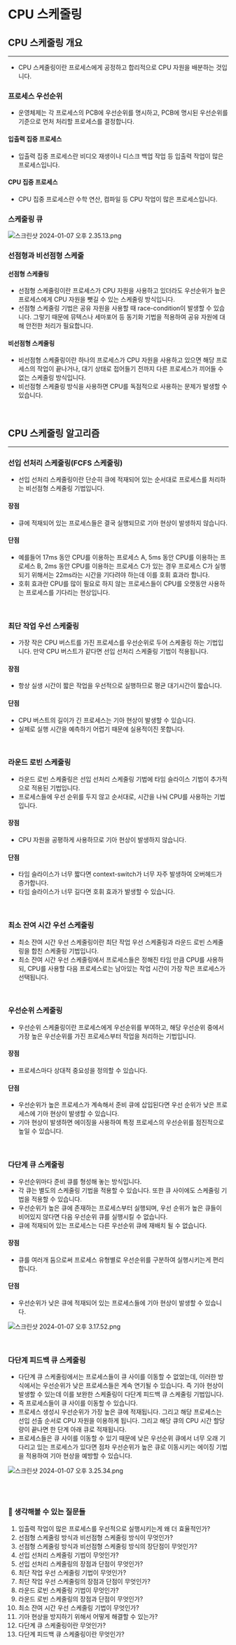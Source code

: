 # CPU 스케줄링

## CPU 스케줄링 개요
<hr>

- CPU 스케줄링이란 프로세스에게 공정하고 합리적으로 CPU 자원을 배분하는 것입니다.

### 프로세스 우선순위

- 운영체제는 각 프로세스의 PCB에 우선순위를 명시하고, PCB에 명시된 우선순위를 기준으로 먼처 처리할 프로세스를 결정합니다.

#### 입출력 집중 프로세스

- 입출력 집중 프로세스란 비디오 재생이나 디스크 백업 작업 등 입출력 작업이 많은 프로세스입니다.

#### CPU 집중 프로세스

- CPU 집중 프로세스란 수학 연산, 컴파일 등 CPU 작업이 많은 프로세스입니다.

### 스케줄링 큐

![스크린샷 2024-01-07 오후 2.35.13.png](..%2F..%2F..%2F..%2F..%2F..%2Fvar%2Ffolders%2F6v%2Fxc5g2yzj3kz4_0m1nmwqz8bc0000gn%2FT%2FTemporaryItems%2FNSIRD_screencaptureui_U5ezFI%2F%EC%8A%A4%ED%81%AC%EB%A6%B0%EC%83%B7%202024-01-07%20%EC%98%A4%ED%9B%84%202.35.13.png)

### 선점형과 비선점형 스케줄

#### 선점형 스케줄링

- 선점형 스케줄링이란 프로세스가 CPU 자원을 사용하고 있더라도 우선순위가 높은 프로세스에게 CPU 자원을 뺏길 수 있는 스케줄링 방식입니다.
- 선점형 스케줄링 기법은 공유 자원을 사용할 때 race-condition이 발생할 수 있습니다. 그렇기 때문에 뮤텍스나 세마포어 등 동기화 기법을 적용하여 공유 자원에 대해 안전한 처리가 필요합니다.

#### 비선점형 스케줄링

- 비선점형 스케줄링이란 하나의 프로세스가 CPU 자원을 사용하고 있으면 해당 프로세스의 작업이 끝나거나, 대기 상태로 접어들기 전까지 다른 프로세스가 끼어들 수 없는 스케줄링 방식입니다.
- 비선점형 스케줄링 방식을 사용하면 CPU를 독점적으로 사용하는 문제가 발생할 수 있습니다.

<br>

## CPU 스케줄링 알고리즘
<hr>

### 선입 선처리 스케줄링(FCFS 스케줄링)

- 선입 선처리 스케줄링이란 단순히 큐에 적재되어 있는 순서대로 프로세스를 처리하는 비선점형 스케줄링 기법입니다.

#### 장점

- 큐에 적재되어 있는 프로세스들은 결국 실행되므로 기아 현상이 발생하지 않습니다.

#### 단점

- 예를들어 17ms 동안 CPU를 이용하는 프로세스 A, 5ms 동안 CPU를 이용하는 프로세스 B, 2ms 동안 CPU를 이용하는 프로세스 C가 있는 경우 
 프로세스 C가 실행되기 위해서는 22ms라는 시간을 기다려야 하는데 이를 호휘 효과라 합니다.
- 호휘 효과란 CPU를 많이 필요로 하지 않는 프로세스들이 CPU를 오랫동안 사용하는 프로세스를 기다리는 현상입니다.

<br>

### 최단 작업 우선 스케줄링

- 가장 작은 CPU 버스트를 가진 프로세스를 우선순위로 두어 스케줄링 하는 기법입니다. 만약 CPU 버스트가 같다면 선입 선처리 스케줄링 기법이 적용됩니다.

#### 장점

- 항상 실생 시간이 짧은 작업을 우선적으로 실행하므로 평균 대기시간이 짧습니다.

#### 단점

- CPU 버스트의 길이가 긴 프로세스는 기아 현상이 발생할 수 있습니다.
- 실제로 실행 시간을 예측하기 어렵기 때문에 실용적이진 못합니다.

<br>

### 라운드 로빈 스케줄링

- 라운드 로빈 스케줄링은 선입 선처리 스케줄링 기법에 타임 슬라이스 기법이 추가적으로 적용된 기법입니다.
- 프로세스들에 우선 순위를 두지 않고 순서대로, 시간을 나눠 CPU를 사용하는 기법입니다.


#### 장점

- CPU 자원을 공평하게 사용하므로 기아 현상이 발생하지 않습니다.

#### 단점

- 타임 슬라이스가 너무 짧다면 context-switch가 너무 자주 발생하여 오버헤드가 증가합니다.
- 타임 슬라이스가 너무 길다면 호휘 효과가 발생할 수 있습니다.

<br>

### 최소 잔여 시간 우선 스케줄링

- 최소 잔여 시간 우선 스케줄링이란 최단 작업 우선 스케줄링과 라운드 로빈 스케줄링을 합친 스케줄링 기법입니다.
- 최소 잔여 시간 우선 스케줄링에서 프로세스들은 정해진 타임 만큼 CPU를 사용하되, CPU를 사용할 다음 프로세스로는 남아있는 작업 시간이 가장 작은 프로세스가 선택됩니다.

<br>

### 우선순위 스케줄링

- 우선순위 스케줄링이란 프로세스에게 우선순위를 부여하고, 해당 우선순위 중에서 가장 높은 우선순위를 가진 프로세스부터 작업을 처리하는 기법입니다.

#### 장점

- 프로세스마다 상대적 중요성을 정의할 수 있습니다.

#### 단점

- 우선순위가 높은 프로세스가 계속해서 준비 큐에 삽입된다면 우선 순위가 낮은 프로세스에 기아 현상이 발생할 수 있습니다.
- 기아 현상이 발생하면 에이징을 사용하여 특정 프로세스의 우선순위를 점진적으로 높일 수 있습니다.

<br>

### 다단계 큐 스케줄링

- 우선순위마다 준비 큐를 형성해 놓는 방식입니다.
- 각 큐는 별도의 스케줄링 기법을 적용할 수 있습니다. 또한 큐 사이에도 스케줄링 기법을 적용할 수 있습니다.
- 우선순위가 높은 큐에 존재하는 프로세스부터 실행되며, 우선 순위가 높은 큐들이 비어있지 않다면 다음 우선순위 큐를 실행시킬 수 없습니다.
- 큐에 적재되어 있는 프로세스는 다른 우선순위 큐에 재배치 될 수 없습니다.

#### 장점

- 큐를 여러개 둠으로써 프로세스 유형별로 우선순위를 구분하여 실행시키는게 편리합니다.

#### 단점

- 우선순위가 낮은 큐에 적재되어 있는 프로세스들에 기아 현상이 발생할 수 있습니다.


![스크린샷 2024-01-07 오후 3.17.52.png](..%2F..%2F..%2F..%2F..%2F..%2Fvar%2Ffolders%2F6v%2Fxc5g2yzj3kz4_0m1nmwqz8bc0000gn%2FT%2FTemporaryItems%2FNSIRD_screencaptureui_og3xPy%2F%EC%8A%A4%ED%81%AC%EB%A6%B0%EC%83%B7%202024-01-07%20%EC%98%A4%ED%9B%84%203.17.52.png)

<br>

### 다단계 피드백 큐 스케줄링

- 다단계 큐 스케줄링에서는 프로세스들이 큐 사이를 이동할 수 없었는데, 이러한 방식에서는 우선순위가 낮은 프로세스들은 계속 연기될 수 있습니다. 즉 기아 현상이 발생할 수 있는데
이를 보완한 스케줄링이 다단계 피드백 큐 스케줄링 기법입니다.
- 즉 프로세스들이 큐 사이를 이동할 수 있습니다.
- 프로세스 생성시 우선순위가 가장 높은 큐에 적재됩니다. 그리고 해당 프로세스는 선입 선출 순서로 CPU 자원을 이용하게 됩니다. 그리고 해당 큐의 CPU 시간 할당량이 끝나면 한 단계 아래 큐로 적재됩니다.
- 프로세스들은 큐 사이를 이동할 수 있기 때문에 낮은 우선순위 큐에서 너무 오래 기다리고 있는 프로세스가 있다면 점차 우선순위가 높은 큐로 이동시키는 에이징 기법을 적용하여 기아 현상을 예방할 수 있습니다.

![스크린샷 2024-01-07 오후 3.25.34.png](..%2F..%2F..%2F..%2F..%2F..%2Fvar%2Ffolders%2F6v%2Fxc5g2yzj3kz4_0m1nmwqz8bc0000gn%2FT%2FTemporaryItems%2FNSIRD_screencaptureui_WfXVcY%2F%EC%8A%A4%ED%81%AC%EB%A6%B0%EC%83%B7%202024-01-07%20%EC%98%A4%ED%9B%84%203.25.34.png)


<br>
<br>

### 🤔 생각해볼 수 있는 질문들

1. 입출력 작업이 많은 프로세스를 우선적으로 실행시키는게 왜 더 효율적인가?
2. 선점형 스케줄링 방식과 비선점형 스케줄링 방식이 무엇인가?
3. 선점형 스케줄링 방식과 비선점형 스케줄링 방식의 장단점이 무엇인가?
4. 선입 선처리 스케줄링 기법이 무엇인가?
5. 선입 선처리 스케줄링의 장점과 단점이 무엇인가?
6. 최단 작업 우선 스케줄링 기법이 무엇인가?
7. 최단 작업 우선 스케줄링의 장점과 단점이 무엇인가?
8. 라운드 로빈 스케줄링 기법이 무엇인가?
9. 라운드 로빈 스케줄링의 장점과 단점이 무엇인가?
10. 최소 잔여 시간 우선 스케줄링 기법이 무엇인가?
11. 기아 현상을 방지하기 위해서 어떻게 해결할 수 있는가?
12. 다단계 큐 스케줄링이란 무엇인가?
13. 다단계 피드백 큐 스케줄링이란 무엇인가?


